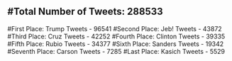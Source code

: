 #Total Number of Tweets: 288533 
---
#First Place: Trump Tweets - 96541
#Second Place: Jeb! Tweets - 43872
#Third Place: Cruz Tweets - 42252
#Fourth Place: Clinton Tweets - 39335
#Fifth Place: Rubio Tweets - 34377
#Sixth Place: Sanders Tweets - 19342
#Seventh Place: Carson Tweets - 7285
#Last Place: Kasich Tweets - 5529
